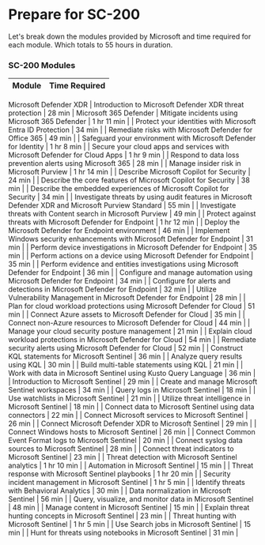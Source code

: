 # Prepare for SC-200
Let's break down the modules provided by Microsoft and time required for each module. Which totals to 55 hours in duration. 

### SC-200 Modules

| Module                                                         | Time Required |
|----------------------------------------------------------------|---------------|
Microsoft Defender XDR
| Introduction to Microsoft Defender XDR threat protection       | 28 min        |
Microsoft 365 Defender
| Mitigate incidents using Microsoft 365 Defender                | 1 hr 11 min   |
| Protect your identities with Microsoft Entra ID Protection      | 34 min        |
| Remediate risks with Microsoft Defender for Office 365          | 49 min        |
| Safeguard your environment with Microsoft Defender for Identity | 1 hr 8 min    |
| Secure your cloud apps and services with Microsoft Defender for Cloud Apps | 1 hr 9 min |
| Respond to data loss prevention alerts using Microsoft 365      | 28 min        | 
| Manage insider risk in Microsoft Purview                        | 1 hr 14 min   | 
| Describe Microsoft Copilot for Security                        | 24 min        |
| Describe the core features of Microsoft Copilot for Security    | 38 min        |
| Describe the embedded experiences of Microsoft Copilot for Security | 34 min    |
| Investigate threats by using audit features in Microsoft Defender XDR and Microsoft Purview Standard | 55 min |
| Investigate threats with Content search in Microsoft Purview     | 49 min        |
| Protect against threats with Microsoft Defender for Endpoint    | 1 hr 12 min   |
| Deploy the Microsoft Defender for Endpoint environment         | 46 min        |
| Implement Windows security enhancements with Microsoft Defender for Endpoint | 31 min |
| Perform device investigations in Microsoft Defender for Endpoint | 35 min       |
| Perform actions on a device using Microsoft Defender for Endpoint | 35 min       |
| Perform evidence and entities investigations using Microsoft Defender for Endpoint | 36 min |
| Configure and manage automation using Microsoft Defender for Endpoint | 34 min     |
| Configure for alerts and detections in Microsoft Defender for Endpoint | 32 min     |
| Utilize Vulnerability Management in Microsoft Defender for Endpoint | 28 min      |
| Plan for cloud workload protections using Microsoft Defender for Cloud | 51 min    |
| Connect Azure assets to Microsoft Defender for Cloud           | 35 min        |
| Connect non-Azure resources to Microsoft Defender for Cloud     | 44 min        |
| Manage your cloud security posture management                  | 21 min        |
| Explain cloud workload protections in Microsoft Defender for Cloud | 54 min      |
| Remediate security alerts using Microsoft Defender for Cloud   | 52 min        |
| Construct KQL statements for Microsoft Sentinel                 | 36 min        |
| Analyze query results using KQL                                 | 30 min        |
| Build multi-table statements using KQL                          | 21 min        |
| Work with data in Microsoft Sentinel using Kusto Query Language | 36 min        |
| Introduction to Microsoft Sentinel                              | 29 min        |
| Create and manage Microsoft Sentinel workspaces                 | 34 min        |
| Query logs in Microsoft Sentinel                                | 18 min        |
| Use watchlists in Microsoft Sentinel                             | 21 min        |
| Utilize threat intelligence in Microsoft Sentinel                | 18 min        |
| Connect data to Microsoft Sentinel using data connectors         | 22 min        |
| Connect Microsoft services to Microsoft Sentinel                 | 26 min        |
| Connect Microsoft Defender XDR to Microsoft Sentinel             | 29 min        |
| Connect Windows hosts to Microsoft Sentinel                      | 26 min        |
| Connect Common Event Format logs to Microsoft Sentinel           | 20 min        | 
| Connect syslog data sources to Microsoft Sentinel                | 28 min        |
| Connect threat indicators to Microsoft Sentinel                  | 23 min        |
| Threat detection with Microsoft Sentinel analytics              | 1 hr 10 min   |
| Automation in Microsoft Sentinel                                 | 15 min        |
| Threat response with Microsoft Sentinel playbooks                | 1 hr 20 min   |
| Security incident management in Microsoft Sentinel               | 1 hr 5 min    |
| Identify threats with Behavioral Analytics                       | 30 min        | 
| Data normalization in Microsoft Sentinel                         | 56 min        | 
| Query, visualize, and monitor data in Microsoft Sentinel         | 48 min        |
| Manage content in Microsoft Sentinel                             | 15 min        |
| Explain threat hunting concepts in Microsoft Sentinel            | 23 min        |
| Threat hunting with Microsoft Sentinel                           | 1 hr 5 min    |
| Use Search jobs in Microsoft Sentinel                            | 15 min        |
| Hunt for threats using notebooks in Microsoft Sentinel           | 31 min        |


